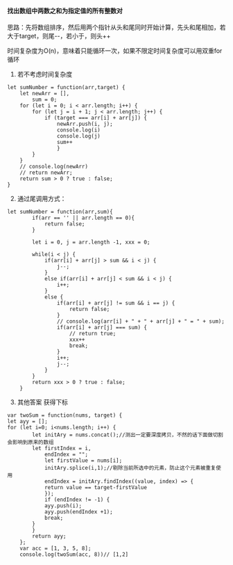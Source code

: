 <!--
 * @Description: 找出数组中两数之和为指定值的所有整数对
 * @Author: hetengfei
 * @Github: https://github.com/avrinfly
 * @Date: 2019-08-27 22:46:11
 * @LastEditors: hetengfei
 * @LastEditTime: 2019-08-27 22:46:32
 -->
#### 找出数组中两数之和为指定值的所有整数对
思路：先将数组排序，然后用两个指针从头和尾同时开始计算，先头和尾相加，若大于target，则尾--，若小于，则头++

时间复杂度为O(n)，意味着只能循环一次，如果不限定时间复杂度可以用双重for循环
1. 若不考虑时间复杂度

```
let sumNumber = function(arr,target) {
    let newArr = [],
        sum = 0;
    for (let i = 0; i < arr.length; i++) {
        for (let j = i + 1; j < arr.length; j++) {
            if (target === arr[i] + arr[j]) {
                newArr.push(i, j);
                console.log(i)
                console.log(j)
                sum++
                }
        }
    }
    // console.log(newArr)
    // return newArr;
    return sum > 0 ? true : false;
}
```

2. 通过尾调用方式：

```
let sumNumber = function(arr,sum){
        if(arr == '' || arr.length == 0){
            return false;
        }
    
        let i = 0, j = arr.length -1, xxx = 0;
        
        while(i < j) {
            if(arr[i] + arr[j] > sum && i < j) {
                j--;
            }
            else if(arr[i] + arr[j] < sum && i < j) {
                i++;
            }
            else {
                if(arr[i] + arr[j] != sum && i == j) {
                    return false;
                }
                // console.log(arr[i] + " + " + arr[j] + " = " + sum);
                if(arr[i] + arr[j] === sum) {
                    // return true;
                    xxx++
                    break;
                }
                i++;
                j--;
            }
        }
        return xxx > 0 ? true : false;
    }
```
3. 其他答案 获得下标
```
var twoSum = function(nums, target) {
let ayy = [];
for (let i=0; i<nums.length; i++) {
        let initAry = nums.concat();//测出一定要深度拷贝，不然的话下面做切割会影响到原来的数组
        let firstIndex = i,
            endIndex = "";
            let firstValue = nums[i];
            initAry.splice(i,1);//剔除当前所选中的元素，防止这个元素被重复使用
            endIndex = initAry.findIndex((value, index) => {
            return value == target-firstValue
            });
            if (endIndex != -1) {
            ayy.push(i);
            ayy.push(endIndex +1);
            break;
        }
        }
        return ayy;
    };
    var acc = [1, 3, 5, 8];
    console.log(twoSum(acc, 8))// [1,2]
```